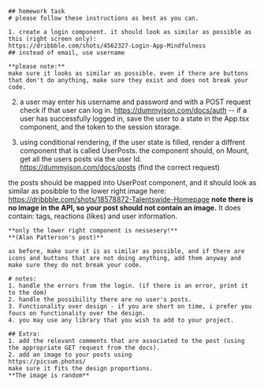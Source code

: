     ## homework task
    # please follow these instructions as best as you can.

    1. create a login component. it should look as similar as possible as this (right screen only):
    https://dribbble.com/shots/4562327-Login-App-Mindfulness
    ## instead of email, use username

    **please note:**
    make sure it looks as similar as possible. even if there are buttons that don't do anything, make sure they exist and does not break your code.

2. a user may enter his username and password and with a POST request check if that user can log in.
https://dummyjson.com/docs/auth
-- if a user has successfully logged in, save the user to a state in the App.tsx component, and the token to the session storage.
<!-- localStorage.setItem("userID", ID)
sessionStorage.setItem("userID", ID) -->

3. using conditional rendering, if the user state is filled, render a diffrent component that is called UserPosts. the component should, on Mount, get all the users posts via the user Id.
https://dummyjson.com/docs/posts
(find the correct request)

the posts should be mapped into UserPost component, and it should look as similar as posibble to the lower right image here:
https://dribbble.com/shots/18578872-Talentswide-Homepage
**note there is no image in the API, so your post should not contain an image.**
It does contain: tags, reactions (likes) and user information.

    **only the lower right component is nessesery!**
    **(Alan Patterson's post)**

    as before, make sure it is as similar as possible, and if there are icons and buttons that are not doing anything, add them anyway and make sure they do not break your code.

    # notes:
    1. handle the errors from the login. (if there is an error, print it to the dom)
    2. handle the possibility there are no user's posts.
    3. Functionality over design - if you are short on time, i prefer you foucs on functionality over the design.
    4. you may use any library that you wish to add to your project.

    ## Extra:
    1. add the relevant comments that are associated to the post (using the appropriate GET request from the docs).
    2. add an image to your posts using 
    https://picsum.photos/
    make sure it fits the design proportions.
    **The image is random**
